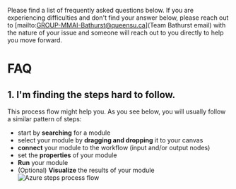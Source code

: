 Please find a list of frequently asked questions below. If you are experiencing difficulties and don't find your answer below, please reach out to [mailto:GROUP-MMAI-Bathurst@queensu.ca](Team Bathurst email) with the nature of your issue and someone will reach out to you directly to help you move forward.

# **FAQ**

## **1. I'm finding the steps hard to follow.**

This process flow might help you. As you see below, you will usually follow a similar pattern of steps:
* start by **searching** for a module
* select your module by **dragging and dropping** it to your canvas
* **connect** your module to the workflow (input and/or output nodes)
* set the **properties** of your module
* **Run** your module
* (Optional) **Visualize** the results of your module
![Azure steps process flow](https://user-images.githubusercontent.com/55206834/86854904-5bb61900-c087-11ea-80a3-286c78de2638.jpg)